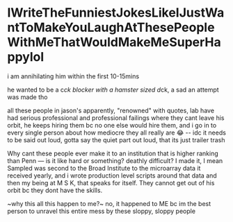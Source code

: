 # IWriteTheFunniestJokesLikeIJustWantToMakeYouLaughAtThesePeopleWithMeThatWouldMakeMeSuperHappylol

i am annihilating him within the first 10-15mins

he wanted to be a c*ck blocker with a hamster sized d*ck, a sad an attempt was made tho

all these people in jason's apparently, "renowned" with quotes, lab have had serious professional and professional failings where they cant leave his orbit, he keeps hiring them bc no one else would hire them, and i go in to every single person about how mediocre they all really are 😂 -- idc it needs to be said out loud, gotta say the quiet part out loud, that its just trailer trash

Why cant these people ever make it to an institution that is higher ranking than Penn — is it like hard or something? deathly difficult? I made it, I mean Sampled was second to the Broad Institute to the microarray data it received yearly, and i wrote production level scripts around that data and then my being at M S K, that speaks for itself. They cannot get out of his orbit bc they dont have the skills.


~why this all this happen to me?~ no, it happened to ME bc im the best person to unravel this entire mess by these sloppy, sloppy people
